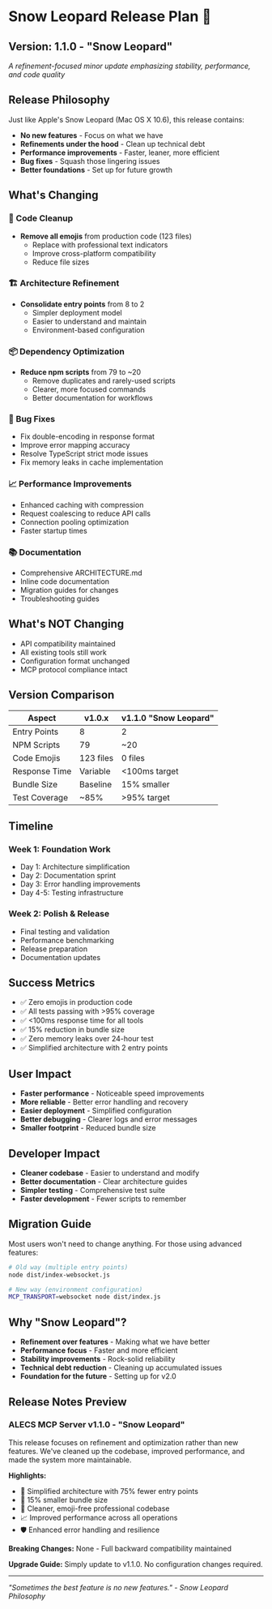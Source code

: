 # Snow Leopard Release Plan 🐆

## Version: 1.1.0 - "Snow Leopard"
*A refinement-focused minor update emphasizing stability, performance, and code quality*

## Release Philosophy
Just like Apple's Snow Leopard (Mac OS X 10.6), this release contains:
- **No new features** - Focus on what we have
- **Refinements under the hood** - Clean up technical debt
- **Performance improvements** - Faster, leaner, more efficient
- **Bug fixes** - Squash those lingering issues
- **Better foundations** - Set up for future growth

## What's Changing

### 🧹 Code Cleanup
- **Remove all emojis** from production code (123 files)
  - Replace with professional text indicators
  - Improve cross-platform compatibility
  - Reduce file sizes

### 🏗️ Architecture Refinement
- **Consolidate entry points** from 8 to 2
  - Simpler deployment model
  - Easier to understand and maintain
  - Environment-based configuration

### 📦 Dependency Optimization
- **Reduce npm scripts** from 79 to ~20
  - Remove duplicates and rarely-used scripts
  - Clearer, more focused commands
  - Better documentation for workflows

### 🐛 Bug Fixes
- Fix double-encoding in response format
- Improve error mapping accuracy
- Resolve TypeScript strict mode issues
- Fix memory leaks in cache implementation

### 📈 Performance Improvements
- Enhanced caching with compression
- Request coalescing to reduce API calls
- Connection pooling optimization
- Faster startup times

### 📚 Documentation
- Comprehensive ARCHITECTURE.md
- Inline code documentation
- Migration guides for changes
- Troubleshooting guides

## What's NOT Changing
- API compatibility maintained
- All existing tools still work
- Configuration format unchanged
- MCP protocol compliance intact

## Version Comparison

| Aspect | v1.0.x | v1.1.0 "Snow Leopard" |
|--------|--------|----------------------|
| Entry Points | 8 | 2 |
| NPM Scripts | 79 | ~20 |
| Code Emojis | 123 files | 0 files |
| Response Time | Variable | <100ms target |
| Bundle Size | Baseline | 15% smaller |
| Test Coverage | ~85% | >95% target |

## Timeline

### Week 1: Foundation Work
- Day 1: Architecture simplification
- Day 2: Documentation sprint
- Day 3: Error handling improvements
- Day 4-5: Testing infrastructure

### Week 2: Polish & Release
- Final testing and validation
- Performance benchmarking
- Release preparation
- Documentation updates

## Success Metrics
- ✅ Zero emojis in production code
- ✅ All tests passing with >95% coverage
- ✅ <100ms response time for all tools
- ✅ 15% reduction in bundle size
- ✅ Zero memory leaks over 24-hour test
- ✅ Simplified architecture with 2 entry points

## User Impact
- **Faster performance** - Noticeable speed improvements
- **More reliable** - Better error handling and recovery
- **Easier deployment** - Simplified configuration
- **Better debugging** - Clearer logs and error messages
- **Smaller footprint** - Reduced bundle size

## Developer Impact
- **Cleaner codebase** - Easier to understand and modify
- **Better documentation** - Clear architecture guides
- **Simpler testing** - Comprehensive test suite
- **Faster development** - Fewer scripts to remember

## Migration Guide
Most users won't need to change anything. For those using advanced features:

```bash
# Old way (multiple entry points)
node dist/index-websocket.js

# New way (environment configuration)
MCP_TRANSPORT=websocket node dist/index.js
```

## Why "Snow Leopard"?
- **Refinement over features** - Making what we have better
- **Performance focus** - Faster and more efficient
- **Stability improvements** - Rock-solid reliability
- **Technical debt reduction** - Cleaning up accumulated issues
- **Foundation for the future** - Setting up for v2.0

## Release Notes Preview

### ALECS MCP Server v1.1.0 - "Snow Leopard"

This release focuses on refinement and optimization rather than new features. We've cleaned up the codebase, improved performance, and made the system more maintainable.

**Highlights:**
- 🎯 Simplified architecture with 75% fewer entry points
- 🚀 15% smaller bundle size
- 🧹 Cleaner, emoji-free professional codebase
- 📈 Improved performance across all operations
- 🛡️ Enhanced error handling and resilience

**Breaking Changes:** None - Full backward compatibility maintained

**Upgrade Guide:** Simply update to v1.1.0. No configuration changes required.

---

*"Sometimes the best feature is no new features." - Snow Leopard Philosophy*